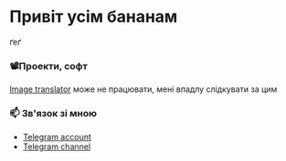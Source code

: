# Привіт усім бананам
ґеґ




### 📽️Проекти, софт
[Image translator](https://t.me/imagetranslatorxidlysbot) може не працювати, мені впадлу слідкувати за цим

### 📫 Зв'язок зі мною
* [Telegram account](https://t.me/xidlys)
* [Telegram channel](https://t.me/Banana_Universe)
